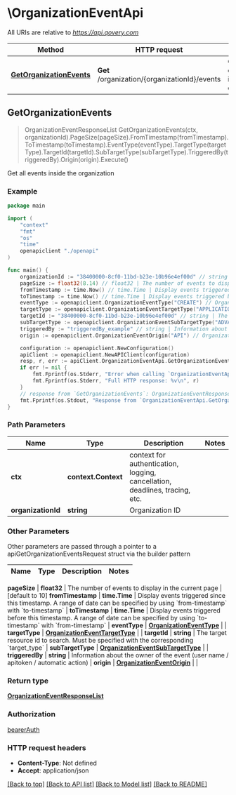 # \OrganizationEventApi

All URIs are relative to *https://api.qovery.com*

Method | HTTP request | Description
------------- | ------------- | -------------
[**GetOrganizationEvents**](OrganizationEventApi.md#GetOrganizationEvents) | **Get** /organization/{organizationId}/events | Get all events inside the organization



## GetOrganizationEvents

> OrganizationEventResponseList GetOrganizationEvents(ctx, organizationId).PageSize(pageSize).FromTimestamp(fromTimestamp).ToTimestamp(toTimestamp).EventType(eventType).TargetType(targetType).TargetId(targetId).SubTargetType(subTargetType).TriggeredBy(triggeredBy).Origin(origin).Execute()

Get all events inside the organization



### Example

```go
package main

import (
    "context"
    "fmt"
    "os"
    "time"
    openapiclient "./openapi"
)

func main() {
    organizationId := "38400000-8cf0-11bd-b23e-10b96e4ef00d" // string | Organization ID
    pageSize := float32(8.14) // float32 | The number of events to display in the current page (optional) (default to 10)
    fromTimestamp := time.Now() // time.Time | Display events triggered since this timestamp.   A range of date can be specified by using `from-timestamp` with `to-timestamp`  (optional)
    toTimestamp := time.Now() // time.Time | Display events triggered before this timestamp.   A range of date can be specified by using `to-timestamp` with `from-timestamp`  (optional)
    eventType := openapiclient.OrganizationEventType("CREATE") // OrganizationEventType |  (optional)
    targetType := openapiclient.OrganizationEventTargetType("APPLICATION") // OrganizationEventTargetType |  (optional)
    targetId := "38400000-8cf0-11bd-b23e-10b96e4ef00d" // string | The target resource id to search.   Must be specified with the corresponding `target_type`  (optional)
    subTargetType := openapiclient.OrganizationEventSubTargetType("ADVANCED_SETTINGS") // OrganizationEventSubTargetType |  (optional)
    triggeredBy := "triggeredBy_example" // string | Information about the owner of the event (user name / apitoken / automatic action) (optional)
    origin := openapiclient.OrganizationEventOrigin("API") // OrganizationEventOrigin |  (optional)

    configuration := openapiclient.NewConfiguration()
    apiClient := openapiclient.NewAPIClient(configuration)
    resp, r, err := apiClient.OrganizationEventApi.GetOrganizationEvents(context.Background(), organizationId).PageSize(pageSize).FromTimestamp(fromTimestamp).ToTimestamp(toTimestamp).EventType(eventType).TargetType(targetType).TargetId(targetId).SubTargetType(subTargetType).TriggeredBy(triggeredBy).Origin(origin).Execute()
    if err != nil {
        fmt.Fprintf(os.Stderr, "Error when calling `OrganizationEventApi.GetOrganizationEvents``: %v\n", err)
        fmt.Fprintf(os.Stderr, "Full HTTP response: %v\n", r)
    }
    // response from `GetOrganizationEvents`: OrganizationEventResponseList
    fmt.Fprintf(os.Stdout, "Response from `OrganizationEventApi.GetOrganizationEvents`: %v\n", resp)
}
```

### Path Parameters


Name | Type | Description  | Notes
------------- | ------------- | ------------- | -------------
**ctx** | **context.Context** | context for authentication, logging, cancellation, deadlines, tracing, etc.
**organizationId** | **string** | Organization ID | 

### Other Parameters

Other parameters are passed through a pointer to a apiGetOrganizationEventsRequest struct via the builder pattern


Name | Type | Description  | Notes
------------- | ------------- | ------------- | -------------

 **pageSize** | **float32** | The number of events to display in the current page | [default to 10]
 **fromTimestamp** | **time.Time** | Display events triggered since this timestamp.   A range of date can be specified by using &#x60;from-timestamp&#x60; with &#x60;to-timestamp&#x60;  | 
 **toTimestamp** | **time.Time** | Display events triggered before this timestamp.   A range of date can be specified by using &#x60;to-timestamp&#x60; with &#x60;from-timestamp&#x60;  | 
 **eventType** | [**OrganizationEventType**](OrganizationEventType.md) |  | 
 **targetType** | [**OrganizationEventTargetType**](OrganizationEventTargetType.md) |  | 
 **targetId** | **string** | The target resource id to search.   Must be specified with the corresponding &#x60;target_type&#x60;  | 
 **subTargetType** | [**OrganizationEventSubTargetType**](OrganizationEventSubTargetType.md) |  | 
 **triggeredBy** | **string** | Information about the owner of the event (user name / apitoken / automatic action) | 
 **origin** | [**OrganizationEventOrigin**](OrganizationEventOrigin.md) |  | 

### Return type

[**OrganizationEventResponseList**](OrganizationEventResponseList.md)

### Authorization

[bearerAuth](../README.md#bearerAuth)

### HTTP request headers

- **Content-Type**: Not defined
- **Accept**: application/json

[[Back to top]](#) [[Back to API list]](../README.md#documentation-for-api-endpoints)
[[Back to Model list]](../README.md#documentation-for-models)
[[Back to README]](../README.md)

